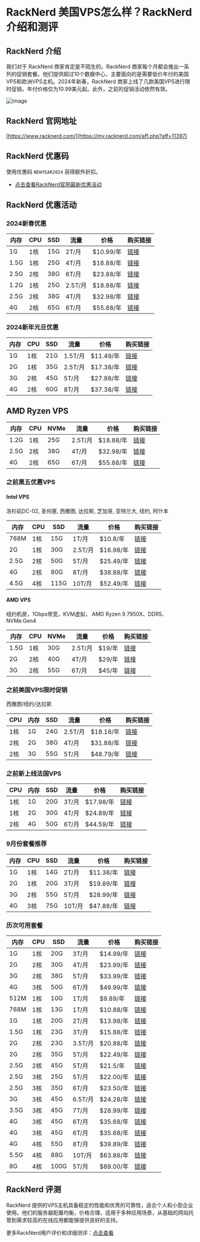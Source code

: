 # RackNerd 美国VPS怎么样？RackNerd 介绍和测评

## RackNerd 介绍
我们对于 RackNerd 商家肯定是不陌生的。RackNerd 商家每个月都会推出一系列的促销套餐。他们提供超过10个数据中心，主要面向的是需要低价年付的美国VPS和欧洲VPS主机。2024年新春，RackNerd 商家上线了几款美国VPS进行限时促销，年付价格仅为10.99美元起。此外，之前的促销活动依然有效。

![image](https://github.com/carelbenjamineqazq8163/RackNerd/assets/169507643/244c4951-3f08-4163-bd7a-b2d9d7217260)

## RackNerd 官网地址
[https://www.racknerd.com/](https://my.racknerd.com/aff.php?aff=11397)

## RackNerd 优惠码
使用优惠码 `NEWYEAR2024` 获得额外折扣。
- [点击查看RackNerd官网最新优惠活动](https://my.racknerd.com/aff.php?aff=11397)

## RackNerd 优惠活动

### 2024新春优惠

| 内存  | CPU | SSD  | 流量  | 价格       | 购买链接                                                                                       |
|-------|-----|------|-------|------------|------------------------------------------------------------------------------------------------|
| 1G    | 1核 | 15G  | 2T/月  | $10.99/年  | [链接](https://my.racknerd.com/aff.php?aff=826&pid=838)                                       |
| 1.5G  | 1核 | 25G  | 4T/月  | $16.88/年  | [链接](https://my.racknerd.com/aff.php?aff=826&pid=839)                                       |
| 2.5G  | 2核 | 38G  | 6T/月  | $23.88/年  | [链接](https://my.racknerd.com/aff.php?aff=826&pid=840)                                       |
| 1.2G  | 1核 | 25G  | 2.5T/月| $18.88/年  | [链接](https://my.racknerd.com/aff.php?aff=826&pid=830)                                       |
| 2.5G  | 2核 | 38G  | 4T/月  | $32.98/年  | [链接](https://my.racknerd.com/aff.php?aff=826&pid=831)                                       |
| 4G    | 2核 | 65G  | 6T/月  | $55.88/年  | [链接](https://my.racknerd.com/aff.php?aff=826&pid=832)                                       |

### 2024新年元旦优惠

| 内存  | CPU | SSD  | 流量  | 价格       | 购买链接                                                                                       |
|-------|-----|------|-------|------------|------------------------------------------------------------------------------------------------|
| 1G    | 1核 | 21G  | 1.5T/月| $11.49/年  | [链接](https://my.racknerd.com/aff.php?aff=826&pid=826)                                       |
| 2G    | 1核 | 35G  | 2.5T/月| $17.38/年  | [链接](https://my.racknerd.com/aff.php?aff=826&pid=827)                                       |
| 3G    | 2核 | 45G  | 5T/月  | $27.98/年  | [链接](https://my.racknerd.com/aff.php?aff=826&pid=828)                                       |
| 4G    | 2核 | 60G  | 8T/月  | $37.38/年  | [链接](https://my.racknerd.com/aff.php?aff=826&pid=829)                                       |

## AMD Ryzen VPS

| 内存  | CPU | NVMe | 流量  | 价格       | 购买链接                                                                                       |
|-------|-----|------|-------|------------|------------------------------------------------------------------------------------------------|
| 1.2G  | 1核 | 25G  | 2.5T/月| $18.88/年  | [链接](https://my.racknerd.com/aff.php?aff=826&pid=830)                                       |
| 2.5G  | 2核 | 38G  | 4T/月  | $32.98/年  | [链接](https://my.racknerd.com/aff.php?aff=826&pid=831)                                       |
| 4G    | 2核 | 65G  | 6T/月  | $55.88/年  | [链接](https://my.racknerd.com/aff.php?aff=826&pid=832)                                       |

### 之前黑五优惠VPS

#### Intel VPS
洛杉矶DC-02, 圣何塞, 西雅图, 达拉斯, 芝加哥, 亚特兰大, 纽约, 阿什本

| 内存  | CPU | SSD  | 流量  | 价格       | 购买链接                                                                                       |
|-------|-----|------|-------|------------|------------------------------------------------------------------------------------------------|
| 768M  | 1核 | 15G  | 1T/月  | $10.8/年   | [链接](https://my.racknerd.com/aff.php?aff=826&pid=792)                                       |
| 2G    | 1核 | 30G  | 2.5T/月| $16.98/年  | [链接](https://my.racknerd.com/aff.php?aff=826&pid=793)                                       |
| 2.5G  | 2核 | 50G  | 5T/月  | $25.49/年  | [链接](https://my.racknerd.com/aff.php?aff=826&pid=794)                                       |
| 4G    | 2核 | 80G  | 8T/月  | $38.88/年  | [链接](https://my.racknerd.com/aff.php?aff=826&pid=795)                                       |
| 4.5G  | 4核 | 115G | 10T/月 | $52.49/年  | [链接](https://my.racknerd.com/aff.php?aff=826&pid=796)                                       |

#### AMD VPS
纽约机房，1Gbps带宽，KVM虚拟， AMD Ryzen 9 7950X、DDR5、NVMe.Gen4

| 内存  | CPU | NVMe | 流量  | 价格       | 购买链接                                                                                       |
|-------|-----|------|-------|------------|------------------------------------------------------------------------------------------------|
| 1.5G  | 1核 | 30G  | 2.5T/月| $19/年     | [链接](https://my.racknerd.com/aff.php?aff=826&pid=797)                                       |
| 2G    | 2核 | 40G  | 4T/月  | $29/年     | [链接](https://my.racknerd.com/aff.php?aff=826&pid=798)                                       |
| 3G    | 2核 | 55G  | 6T/月  | $45/年     | [链接](https://my.racknerd.com/aff.php?aff=826&pid=799)                                       |

### 之前美国VPS限时促销

西雅图/纽约/达拉斯

| CPU   | 内存  | SSD  | 流量  | 价格       | 购买链接                                                                                       |
|-------|-------|------|-------|------------|------------------------------------------------------------------------------------------------|
| 1核   | 1G    | 24G  | 2.5T/月| $18.18/年  | [链接](https://my.racknerd.com/aff.php?aff=826&pid=523)                                       |
| 2核   | 2G    | 38G  | 4T/月  | $31.88/年  | [链接](https://my.racknerd.com/aff.php?aff=826&pid=524)                                       |
| 2核   | 3G    | 55G  | 5T/月  | $48.79/年  | [链接](https://my.racknerd.com/aff.php?aff=826&pid=525)                                       |

### 之前新上线法国VPS

| CPU   | 内存  | SSD  | 流量  | 价格       | 购买链接                                                                                       |
|-------|-------|------|-------|------------|------------------------------------------------------------------------------------------------|
| 1核   | 1G    | 20G  | 3T/月  | $17.98/年  | [链接](https://my.racknerd.com/aff.php?aff=826&pid=780)                                       |
| 1核   | 2G    | 30G  | 4T/月  | $24.89/年  | [链接](https://my.racknerd.com/aff.php?aff=826&pid=781)                                       |
| 2核   | 4G    | 50G  | 6T/月  | $44.59/年  | [链接](https://my.racknerd.com/aff.php?aff=826&pid=782)                                       |

### 9月份套餐推荐

| 内存  | CPU | SSD  | 流量  | 价格       | 购买链接                                                                                       |
|-------|-----|------|-------|------------|------------------------------------------------------------------------------------------------|
| 1G    | 1核 | 14G  | 2T/月  | $11.38/年  | [链接](https://my.racknerd.com/aff.php?aff=11397&pid=775)                                       |
| 2G    | 1核 | 20G  | 3T/月  | $19.89/年  | [链接](https://my.racknerd.com/aff.php?aff=11397&pid=776)                                       |
| 3G    | 2核 | 55G  | 5T/月  | $28.99/年  | [链接](https://my.racknerd.com/aff.php?aff=11397&pid=777)                                       |
| 4G    | 3核 | 75G  | 10T/月 | $47.88/年  | [链接](https://my.racknerd.com/aff.php?aff=11397&pid=778)                                       |

### 历次可用套餐

| 内存  | CPU | SSD  | 流量  | 价格       | 购买链接                                                                                       |
|-------|-----|------|-------|------------|------------------------------------------------------------------------------------------------|
| 1G    | 1核 | 20G  | 3T/月  | $14.99/年  | [链接](https://my.racknerd.com/aff.php?aff=11397&pid=770)                                       |
| 2G    | 2核 | 30G  | 4T/月  | $23.99/年  | [链接](https://my.racknerd.com/aff.php?aff=11397&pid=771)                                       |
| 3G    | 2核 | 38G  | 5T/月  | $33.99/年  | [链接](https://my.racknerd.com/aff.php?aff=11397&pid=772)                                       |
| 4G    | 3核 | 50G  | 6T/月  | $49.99/年  | [链接](https://my.racknerd.com/aff.php?aff=11397&pid=773)                                       |
| 512M  | 1核 | 10G  | 1T/月  | $9.89/年   | [链接](https://my.racknerd.com/aff.php?aff=11397&pid=620)                                       |
| 768M  | 1核 | 13G  | 1T/月  | $10.88/年  | [链接](https://my.racknerd.com/aff.php?aff=11397&pid=632)                                       |
| 1G    | 1核 | 20G  | 2T/月  | $13.98/年  | [链接](https://my.racknerd.com/aff.php?aff=11397&pid=621)                                       |
| 1.5G  | 1核 | 23G  | 3T/月  | $15.88/年  | [链接](https://my.racknerd.com/aff.php?aff=11397&pid=633)                                       |
| 2G    | 2核 | 23G  | 3.5T/月| $20.88/年  | [链接](https://my.racknerd.com/aff.php?aff=11397&pid=74)                                        |
| 2G    | 2核 | 35G  | 5T/月  | $22.49/年  | [链接](https://my.racknerd.com/aff.php?aff=11397&pid=513)                                       |
| 2.5G  | 2核 | 45G  | 5T/月  | $21.5/年   | [链接](https://my.racknerd.com/aff.php?aff=11397&pid=477)                                       |
| 2.5G  | 3核 | 25G  | 5T/月  | $22.00/年  | [链接](https://my.racknerd.com/aff.php?aff=11397&pid=171)                                       |
| 2.5G  | 3核 | 35G  | 6T/月  | $23.50/年  | [链接](https://my.racknerd.com/aff.php?aff=11397&pid=98)                                        |
| 3G    | 3核 | 45G  | 6.5T/月| $24.28/年  | [链接](https://my.racknerd.com/aff.php?aff=11397&pid=199)                                       |
| 3.5G  | 3核 | 45G  | 7T/月  | $28.99/年  | [链接](https://my.racknerd.com/aff.php?aff=11397&pid=136)                                       |
| 4G    | 3核 | 45G  | 6T/月  | $35.68/年  | [链接](https://my.racknerd.com/aff.php?aff=11397&pid=153)                                       |
| 4G    | 3核 | 45G  | 6T/月  | $35.68/年  | [链接](https://my.racknerd.com/aff.php?aff=11397&pid=76)                                        |
| 4G    | 4核 | 55G  | 8T/月  | $39.89/年  | [链接](https://my.racknerd.com/aff.php?aff=11397&pid=195)                                       |
| 5.5G  | 4核 | 88G  | 10T/月 | $63.88/年  | [链接](https://my.racknerd.com/aff.php?aff=11397&pid=254)                                       |
| 8G    | 4核 | 100G | 5T/月  | $89.00/年  | [链接](https://my.racknerd.com/aff.php?aff=11397&pid=312)                                       |





## RackNerd 评测
RackNerd 提供的VPS主机具备稳定的性能和优秀的可靠性，适合个人和小型企业使用。他们的服务器配置均衡，价格合理，适用于多种应用场景，从基础的网站托管到需求较高的在线应用都能够提供良好的支持。

更多RackNerd用户评价和详细测评：[点击查看](https://my.racknerd.com/aff.php?aff=11397)
